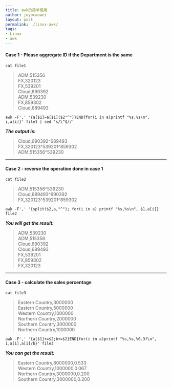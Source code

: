 ```yaml
---
title: awk的简单使用
author: joyocaowei
layout: post
permalink:  /linux-awk/
tags:
- Linux
- awk
---
```


#### Case 1 - Please aggregate ID if the Department is the same  

`cat file1`  
>ADM,515356  
FX,320123  
FX,539201  
Cloud,690392  
ADM,539230  
FX,859302  
Cloud,689493  

```  
awk -F',' '{a[$1]=a[$1]($2"^")}END{for(i in a)printf "%s,%s\n", i,a[i]}' file1 | sed 's/\^$//'  
```  

<!--more-->
***The output is:***  
>Cloud,690392\^689493  
FX,320123\^539201\^859302  
ADM,515356\^539230  

--------  

#### Case 2 - reverse the operation done in case 1  

`cat file2`  
>ADM,515356\^539230  
Cloud,689493\^690392  
FX,320123\^539201\^859302  

```  
awk -F',' '{split($2,a,"^"); for(i in a) printf "%s,%s\n", $1,a[i]}' file2  
```  

***You will get the result:***  
>ADM,539230  
ADM,515356  
Cloud,690392  
Cloud,689493  
FX,539201  
FX,859302  
FX,320123  

--------  

#### Case 3 - calculate the sales percentage  


`cat file3`  
>Eastern Country,3000000  
Eastern Country,5000000  
Western Country,1000000  
Northern Country,2000000  
Southern Country,3000000  
Northern Country,1000000  

```  
awk -F',' '{a[$1]+=$2;b+=$2}END{for(i in a)printf "%s,%s,%0.3f\n", i,a[i],a[i]/b}' file3  
```  

***You can get the result:***  
>Eastern Country,8000000,0.533  
Western Country,1000000,0.067  
Northern Country,3000000,0.200  
Southern Country,3000000,0.200  

